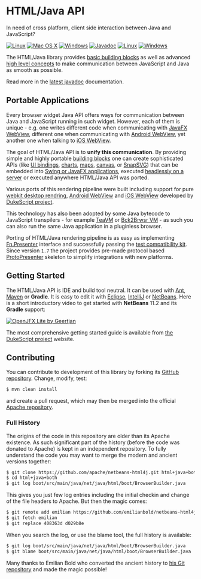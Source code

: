 # HTML/Java API

In need of cross platform, client side interaction between Java and JavaScript?

[![Linux](https://github.com/apache/netbeans-html4j/actions/workflows/linux.yml/badge.svg)](https://github.com/apache/netbeans-html4j/actions/workflows/linux.yml)
[![Mac OS X](https://github.com/apache/netbeans-html4j/actions/workflows/mac.yml/badge.svg)](https://github.com/apache/netbeans-html4j/actions/workflows/mac.yml)
[![Windows](https://github.com/apache/netbeans-html4j/actions/workflows/windows.yml/badge.svg)](https://github.com/apache/netbeans-html4j/actions/workflows/windows.yml)
[![Javadoc](https://github.com/apache/netbeans-html4j/actions/workflows/javadoc.yml/badge.svg)](https://github.com/apache/netbeans-html4j/actions/workflows/javadoc.yml)
[![Linux](https://ci-builds.apache.org/job/Netbeans/job/netbeans-html4j-linux/badge/icon)](https://ci-builds.apache.org/job/Netbeans/job/netbeans-html4j-linux/)
[![Windows](https://ci-builds.apache.org/job/Netbeans/job/netbeans-html4j-windows/badge/icon)](https://ci-builds.apache.org/job/Netbeans/job/netbeans-html4j-windows/)

The HTML/Java library provides [basic building blocks](https://bits.netbeans.org/html+java/dev/net/java/html/js/package-summary.html)
as well as advanced [high level concepts](https://bits.netbeans.org/html+java/dev/net/java/html/json/Model.html)
to make communication between JavaScript and Java as smooth as possible.

Read more in the [latest javadoc](https://bits.netbeans.org/html+java/dev/) documentation.

## Portable Applications

Every browser widget Java API offers ways for communication between Java and
JavaScript running in such widget. However, each of them is unique - e.g. one
writes different code when communicating with [JavaFX WebView](https://docs.oracle.com/javase/8/javafx/api/javafx/scene/web/WebView.html),
different one when communicating with [Android WebView](https://developer.android.com/reference/android/webkit/WebView.html),
yet another one when talking to [iOS WebView](https://developer.apple.com/documentation/uikit/uiwebview).

The goal of HTML/Java API is to **unify this communication**. By providing simple
and highly portable [building blocks](https://bits.netbeans.org/html+java/dev/net/java/html/js/package-summary.html)
one can create sophisticated APIs (like
[UI bindings](https://bits.netbeans.org/html+java/dev/net/java/html/json/package-summary.html),
[charts](https://dukescript.com/javadoc/charts/),
[maps](https://dukescript.com/javadoc/leaflet4j/),
[canvas](https://dukescript.com/javadoc/canvas/), or
[SnapSVG](https://dukescript.com/javadoc/libs/net/java/html/lib/snapsvg/Snap/package-summary.html))
that can be embedded into
[Swing or JavaFX applications](https://bits.netbeans.org/html+java/dev/net/java/html/boot/fx/FXBrowsers.html),
executed [headlessly on a server](https://bits.netbeans.org/html+java/dev/net/java/html/boot/script/Scripts.html)
or executed anywhere HTML/Java API was ported.

Various ports of this rendering pipeline were built including support for
pure [webkit desktop rendring](https://github.com/dukescript/dukescript-presenters/),
[Android WebView](https://dukescript.com/javadoc/presenters/com/dukescript/presenters/Android.html)
and [iOS WebView](https://dukescript.com/javadoc/presenters/com/dukescript/presenters/iOS.html)
developed by [DukeScript project](https://dukescript.com/).

This technology has also been adopted by some Java bytecode to JavaScript
transpilers - for example [TeaVM](http://teavm.org/docs/intro/dukescript.html)
or [Bck2Brwsr VM](https://github.com/jtulach/bck2brwsr/) -
as such you can also run the same Java application in a pluginless browser.

Porting of HTML/Java rendering pipeline is as easy as implementing
[Fn.Presenter](https://bits.netbeans.org/html+java/dev/org/netbeans/html/boot/spi/Fn.Presenter.html)
interface and successfully passing the
[test compatibility kit](https://bits.netbeans.org/html+java/dev/org/netbeans/html/json/tck/package-summary.html).
Since version `1.7` the project provides pre-made protocol based
[ProtoPresenter](https://bits.netbeans.org/html+java/dev/org/netbeans/html/presenters/spi/package-summary.html)
skeleton to simplify integrations with new platforms.

## Getting Started

The HTML/Java API is IDE and build tool neutral. It can be used with
[Ant](http://ant.apache.org), [Maven](http://maven.apache.org) or **Gradle**.
It is easy to edit it with [Eclipse](https://dukescript.com/best/practices/2015/07/01/DukeScript-with-Eclipse.html),
[IntelliJ](https://dukescript.com/best/practices/2016/04/19/IDEA.html) or
[NetBeans](https://dukescript.com/getting_started.html). Here is a short introductory video to get started
with **NetBeans** 11.2 and its **Gradle** support:

[![OpenJFX Lite by Geertjan](https://img.youtube.com/vi/cUSDknlhxcY/0.jpg)](https://www.youtube.com/watch?v=cUSDknlhxcY)

The most comprehensive getting started guide is available from
[the DukeScript project](https://dukescript.com/getting_started.html) website.

## Contributing

You can contribute to development of this library by forking
its [GitHub repository](https://github.com/apache/netbeans-html4j).
Change, modify, test:

```bash
$ mvn clean install
```

and create a pull request, which may then be merged into the
official [Apache repository](https://gitbox.apache.org/repos/asf/netbeans-html4j.git).

### Full History

The origins of the code in this repository are older than
its Apache existence. As such significant part of the history
(before the code was donated to Apache) is kept in an
independent repository. To fully understand the code you may
want to merge the modern and ancient versions together:

```bash
$ git clone https://github.com/apache/netbeans-html4j.git html+java+both
$ cd html+java+both
$ git log boot/src/main/java/net/java/html/boot/BrowserBuilder.java
```

This gives you just few log entries including the initial checkin and change of the
file headers to Apache. But then the magic comes:

```bash
$ git remote add emilian https://github.com/emilianbold/netbeans-html4j.git
$ git fetch emilian
$ git replace 408363d d029b8e
```

When you search the log, or use the blame tool, the full history is
available:

```bash
$ git log boot/src/main/java/net/java/html/boot/BrowserBuilder.java
$ git blame boot/src/main/java/net/java/html/boot/BrowserBuilder.java
```

Many thanks to Emilian Bold who converted the ancient history to
[his Git repository](https://github.com/emilianbold/netbeans-html4j)
and made the magic possible!
